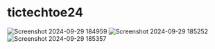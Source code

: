 ﻿# tictechtoe24
![Screenshot 2024-09-29 184959](https://github.com/user-attachments/assets/17c0984b-accd-46ba-9b43-4a862c708205)
![Screenshot 2024-09-29 185252](https://github.com/user-attachments/assets/54d9b2aa-b9da-4e3b-be6d-8441aa5b1943)
![Screenshot 2024-09-29 185357](https://github.com/user-attachments/assets/addab46f-474d-46bd-9d18-2099277fd012)
